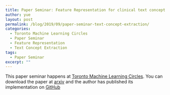 ```yaml
---
title: Paper Seminar: Feature Representation for clinical text concept extraction
author: yue
layout: post
permalink: /blog/2019/09/paper-seminar-text-concept-extraction/
categories:
  - Toronto Machine Learning Circles
  - Paper Seminar
  - Feature Representation
  - Text Concept Extraction
tags:
  - Paper Seminar
excerpt: ""
---
```


This paper seminar happens at [Toronto Machine Learning Circles][1]. You can download the paper at [arxiv](https://arxiv.org/pdf/1811.00070.pdf) and the author has published its implementation on [GitHub](https://github.com/yifengtao/roamresearch)







 [1]: https://www.meetup.com/Toronto-Machine-Learning-Book-Club/events/264572510/

